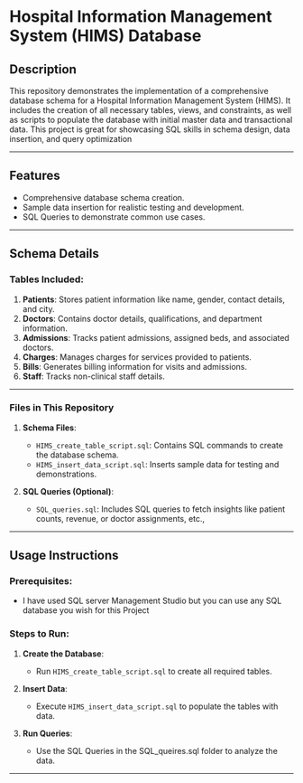 # Hospital Information Management System (HIMS) Database

## Description

This repository demonstrates the implementation of a comprehensive database schema for a Hospital Information Management System (HIMS). It includes the creation of all necessary tables, views, and constraints, as well as scripts to populate the database with initial master data and transactional data. This project is great for showcasing SQL skills in schema design, data insertion, and query optimization

---

## Features

- Comprehensive database schema creation.
- Sample data insertion for realistic testing and development.
- SQL Queries to demonstrate common use cases.

---

## Schema Details

### Tables Included:

1. **Patients**: Stores patient information like name, gender, contact details, and city.
2. **Doctors**: Contains doctor details, qualifications, and department information.
3. **Admissions**: Tracks patient admissions, assigned beds, and associated doctors.
4. **Charges**: Manages charges for services provided to patients.
5. **Bills**: Generates billing information for visits and admissions.
6. **Staff**: Tracks non-clinical staff details.

---

### Files in This Repository

1. **Schema Files**:
   - `HIMS_create_table_script.sql`: Contains SQL commands to create the database schema.
   - `HIMS_insert_data_script.sql`: Inserts sample data for testing and demonstrations.

2. **SQL Queries (Optional)**:
   - `SQL_queries.sql`: Includes SQL queries to fetch insights like patient counts, revenue, or doctor assignments, etc.,

---

## Usage Instructions

### Prerequisites:
- I have used SQL server Management Studio but you can use any SQL database you wish for this Project

### Steps to Run:
1. **Create the Database**:
   - Run `HIMS_create_table_script.sql` to create all required tables.

2. **Insert Data**:
   - Execute `HIMS_insert_data_script.sql` to populate the tables with data.

3. **Run Queries**:
   - Use the SQL Queries in the SQL_queires.sql folder to analyze the data.

---
